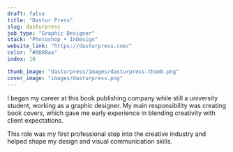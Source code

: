 ```yaml
---
draft: false
title: "Dastur Press"
slug: dasturpress
job_type: "Graphic Designer"
stack: "Photoshop • InDesign"
website_link: "https://dasturpress.com/"
color: "#0088aa"
index: 10

thumb_image: "dasturpress/images/dasturpress-thumb.png"
cover_image: "images/dasturpress.png"
---
```


I began my career at this book publishing company while still a university student, working as a graphic designer. My main responsibility was creating book covers, which gave me early experience in blending creativity with client expectations. 

This role was my first professional step into the creative industry and helped shape my design and visual communication skills.